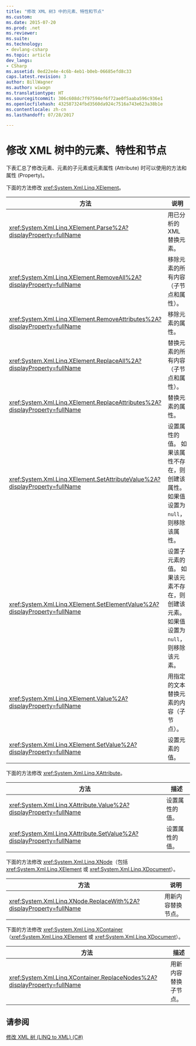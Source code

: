 ```yaml
---
title: "修改 XML 树3 中的元素、特性和节点"
ms.custom: 
ms.date: 2015-07-20
ms.prod: .net
ms.reviewer: 
ms.suite: 
ms.technology:
- devlang-csharp
ms.topic: article
dev_langs:
- CSharp
ms.assetid: 0ed22e4e-4c6b-4eb1-b0eb-06685efd8c33
caps.latest.revision: 3
author: BillWagner
ms.author: wiwagn
ms.translationtype: HT
ms.sourcegitcommit: 306c608dc7f97594ef6f72ae0f5aaba596c936e1
ms.openlocfilehash: 432587324fbd3560da924c7516a743e623a38b1e
ms.contentlocale: zh-cn
ms.lasthandoff: 07/28/2017

---
```

# <a name="modifying-elements-attributes-and-nodes-in-an-xml-tree"></a>修改 XML 树中的元素、特性和节点
下表汇总了修改元素、元素的子元素或元素属性 (Attribute) 时可以使用的方法和属性 (Property)。  
  
 下面的方法修改 <xref:System.Xml.Linq.XElement>。  
  
|方法|说明|  
|------------|-----------------|  
|<xref:System.Xml.Linq.XElement.Parse%2A?displayProperty=fullName>|用已分析的 XML 替换元素。|  
|<xref:System.Xml.Linq.XElement.RemoveAll%2A?displayProperty=fullName>|移除元素的所有内容（子节点和属性）。|  
|<xref:System.Xml.Linq.XElement.RemoveAttributes%2A?displayProperty=fullName>|移除元素的属性。|  
|<xref:System.Xml.Linq.XElement.ReplaceAll%2A?displayProperty=fullName>|替换元素的所有内容（子节点和属性）。|  
|<xref:System.Xml.Linq.XElement.ReplaceAttributes%2A?displayProperty=fullName>|替换元素的属性。|  
|<xref:System.Xml.Linq.XElement.SetAttributeValue%2A?displayProperty=fullName>|设置属性的值。 如果该属性不存在，则创建该属性。 如果值设置为 `null`，则移除该属性。|  
|<xref:System.Xml.Linq.XElement.SetElementValue%2A?displayProperty=fullName>|设置子元素的值。 如果该元素不存在，则创建该元素。 如果值设置为 `null`，则移除该元素。|  
|<xref:System.Xml.Linq.XElement.Value%2A?displayProperty=fullName>|用指定的文本替换元素的内容（子节点）。|  
|<xref:System.Xml.Linq.XElement.SetValue%2A?displayProperty=fullName>|设置元素的值。|  
  
 下面的方法修改 <xref:System.Xml.Linq.XAttribute>。  
  
|方法|描述|  
|------------|-----------------|  
|<xref:System.Xml.Linq.XAttribute.Value%2A?displayProperty=fullName>|设置属性的值。|  
|<xref:System.Xml.Linq.XAttribute.SetValue%2A?displayProperty=fullName>|设置属性的值。|  
  
 下面的方法修改 <xref:System.Xml.Linq.XNode>（包括 <xref:System.Xml.Linq.XElement> 或 <xref:System.Xml.Linq.XDocument>）。  
  
|方法|说明|  
|------------|-----------------|  
|<xref:System.Xml.Linq.XNode.ReplaceWith%2A?displayProperty=fullName>|用新内容替换节点。|  
  
 下面的方法修改 <xref:System.Xml.Linq.XContainer>（<xref:System.Xml.Linq.XElement> 或 <xref:System.Xml.Linq.XDocument>）。  
  
|方法|描述|  
|------------|-----------------|  
|<xref:System.Xml.Linq.XContainer.ReplaceNodes%2A?displayProperty=fullName>|用新内容替换子节点。|  
  
## <a name="see-also"></a>请参阅  
 [修改 XML 树 (LINQ to XML) (C#)](../../../../csharp/programming-guide/concepts/linq/modifying-xml-trees-linq-to-xml.md)

